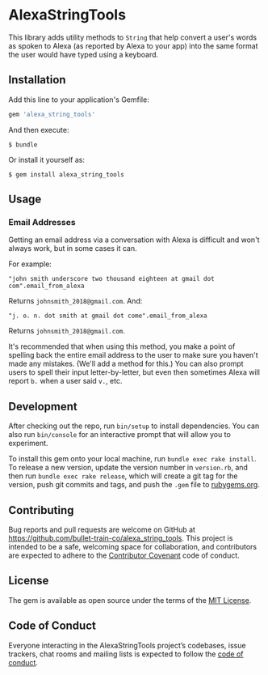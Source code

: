 # AlexaStringTools

This library adds utility methods to `String` that help convert a user's words as spoken to Alexa (as reported by Alexa to your app) into the same format the user would have typed using a keyboard.

## Installation

Add this line to your application's Gemfile:

```ruby
gem 'alexa_string_tools'
```

And then execute:

    $ bundle

Or install it yourself as:

    $ gem install alexa_string_tools

## Usage

### Email Addresses

Getting an email address via a conversation with Alexa is difficult and won't always work, but in some cases it can.

For example:

```
"john smith underscore two thousand eighteen at gmail dot com".email_from_alexa
```

Returns `johnsmith_2018@gmail.com`. And:

```
"j. o. n. dot smith at gmail dot come".email_from_alexa
```

Returns `johnsmith_2018@gmail.com`.

It's recommended that when using this method, you make a point of spelling back the entire email address to the user to make sure you haven't made any mistakes. (We'll add a method for this.) You can also prompt users to spell their input letter-by-letter, but even then sometimes Alexa will report `b.` when a user said `v.`, etc.

## Development

After checking out the repo, run `bin/setup` to install dependencies. You can also run `bin/console` for an interactive prompt that will allow you to experiment.

To install this gem onto your local machine, run `bundle exec rake install`. To release a new version, update the version number in `version.rb`, and then run `bundle exec rake release`, which will create a git tag for the version, push git commits and tags, and push the `.gem` file to [rubygems.org](https://rubygems.org).

## Contributing

Bug reports and pull requests are welcome on GitHub at https://github.com/bullet-train-co/alexa_string_tools. This project is intended to be a safe, welcoming space for collaboration, and contributors are expected to adhere to the [Contributor Covenant](http://contributor-covenant.org) code of conduct.

## License

The gem is available as open source under the terms of the [MIT License](https://opensource.org/licenses/MIT).

## Code of Conduct

Everyone interacting in the AlexaStringTools project’s codebases, issue trackers, chat rooms and mailing lists is expected to follow the [code of conduct](https://github.com/bullet-train-co/alexa_string_tools/blob/master/CODE_OF_CONDUCT.md).

